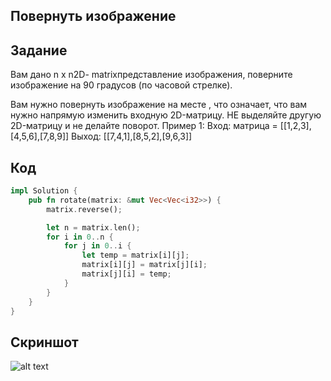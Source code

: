 ## Повернуть изображение
## Задание
Вам дано n x n2D- matrixпредставление изображения, поверните изображение на 90 градусов (по часовой стрелке).

Вам нужно повернуть изображение на месте , что означает, что вам нужно напрямую изменить входную 2D-матрицу. НЕ выделяйте другую 2D-матрицу и не делайте поворот.
Пример 1:
Вход: матрица = [[1,2,3],[4,5,6],[7,8,9]]
Выход: [[7,4,1],[8,5,2],[9,6,3]]
## Код
``` rust
impl Solution { 
    pub fn rotate(matrix: &mut Vec<Vec<i32>>) { 
        matrix.reverse(); 

        let n = matrix.len();
        for i in 0..n {
            for j in 0..i {
                let temp = matrix[i][j];
                matrix[i][j] = matrix[j][i];
                matrix[j][i] = temp;
            } 
        } 
    } 
}
```
## Скриншот 
![alt text](https://github.com/Vladiiimir8/plyaskin_20421/blob/main/rust/zadanie%201/zadanie%201.6/screen6.png?raw=true)